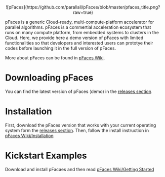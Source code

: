 <p align=center>
![pFaces](https://github.com/parallall/pFaces/blob/master/pfaces_title.png?raw=true)
</p>

pFaces is a generic Cloud-ready, multi-compute-platform accelerator for parallel algorithms. pFaces is a commertial acceleration ecosystem that runs on many compute platform, from embedded systems to clusters in the Cloud. Here, we provide here a demo version of pFaces with limited functionalities so that developers and interested users can prototye their codes before launching it in the full version of pFaces.

More about pFaces can be found in [pFaces Wiki](https://github.com/parallall/pFaces/wiki).

# Downloading pFaces
You can find the latest version of pFaces (demo) in the [releases section](https://github.com/parallall/pFaces/releases).
  
# Installation

First, download the pFaces version that works with your current operating system form the [releases section](https://github.com/parallall/pFaces/releases). Then, follow the install instruction in [pFaces Wiki/Installation](https://github.com/parallall/pFaces/wiki/Installation)

# Kickstart Examples

Download and install pFacaes and then read [pFaces Wiki/Getting Started](https://github.com/parallall/pFaces/wiki/Getting-Started)

